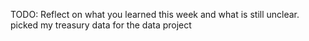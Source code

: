 TODO: Reflect on what you learned this week and what is still unclear.
picked my treasury data for the data project